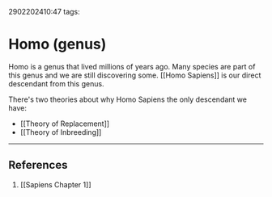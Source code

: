 2902202410:47
tags: 
# Homo (genus)

Homo is a genus that lived millions of years ago.
Many species are part of this genus and we are still discovering some.
[[Homo Sapiens]] is our direct descendant from this genus.

There's two theories about why Homo Sapiens the only descendant we have:
- [[Theory of Replacement]]
- [[Theory of Inbreeding]]

---
## References
1. [[Sapiens Chapter 1]]